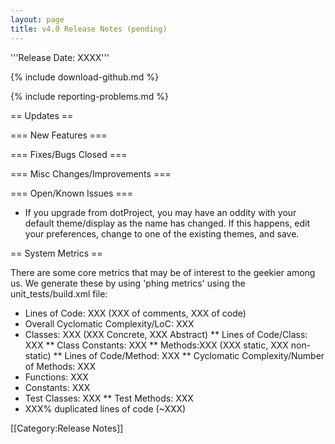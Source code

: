 ```yaml
---
layout: page
title: v4.0 Release Notes (pending)
---
```


'''Release Date: XXXX'''

{% include download-github.md %}

{% include reporting-problems.md %}

== Updates ==

=== New Features ===


=== Fixes/Bugs Closed ===


=== Misc Changes/Improvements ===



=== Open/Known Issues ===

*  If you upgrade from dotProject, you may have an oddity with your default theme/display as the name has changed.  If this happens, edit your preferences, change to one of the existing themes, and save.

== System Metrics ==

There are some core metrics that may be of interest to the geekier among us. We generate these by using 'phing metrics' using the unit_tests/build.xml file:

*  Lines of Code: XXX (XXX of comments, XXX of code)
*  Overall Cyclomatic Complexity/LoC: XXX
*  Classes: XXX (XXX Concrete, XXX Abstract)
**  Lines of Code/Class: XXX
**  Class Constants: XXX
**  Methods:XXX (XXX static, XXX non-static)
**  Lines of Code/Method: XXX
**  Cyclomatic Complexity/Number of Methods: XXX
*  Functions: XXX
*  Constants: XXX
* Test Classes: XXX
**  Test Methods: XXX
*  XXX% duplicated lines of code (~XXX)

[[Category:Release Notes]]